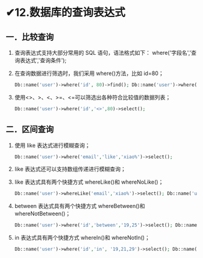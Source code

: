 # ✔12.数据库的查询表达式

## 一．比较查询 

1. 查询表达式支持大部分常用的 SQL 语句，语法格式如下： where('字段名','查询表达式','查询条件');

2. 在查询数据进行筛选时，我们采用 where()方法，比如 id=80； 

   ```php
   Db::name('user')->where('id', 80)->find(); Db::name('user')->where('id','=',80)->find();
   ```

3. 使用<>、>、<、>=、<=可以筛选出各种符合比较值的数据列表； 

   ```php
   Db::name('user')->where('id','<>',80)->select();
   ```

   

## 二．区间查询 

1. 使用 like 表达式进行模糊查询；

   ```php
   Db::name('user')->where('email','like','xiao%')->select(); 
   ```

2. like 表达式还可以支持数组传递进行模糊查询； 

3. like 表达式具有两个快捷方式 whereLike()和 whereNoLike()； 

   ```php
   Db::name('user')->whereLike('email','xiao%')->select(); Db::name('user')->whereNotLike('email','xiao%')->select(); 
   ```

4. between 表达式具有两个快捷方式 whereBetween()和 whereNotBetween()； 

   ```php
   Db::name('user')->where('id','between','19,25')->select(); Db::name('user')->where('id','between',[19, 25])->select(); Db::name('user')->whereBetween('id','19,25')->select(); Db::name('user')->whereNotBetween('id','19,25')->select(); 
   ```

5. in 表达式具有两个快捷方式 whereIn()和 whereNotIn()； 

   ```php
   Db::name('user')->where('id','in', '19,21,29')->select(); Db::name('user')->where('id','in', [19, 21, 29])->select();
   ```

   